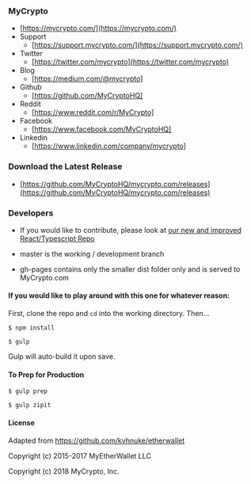 ### MyCrypto

- [https://mycrypto.com/](https://mycrypto.com/)
- Support
    - [https://support.mycrypto.com/](https://support.mycrypto.com/)
- Twitter
    - [https://twitter.com/mycrypto](https://twitter.com/mycrypto)
- Blog
    - [https://medium.com/@mycrypto]
- Github
    - [https://github.com/MyCryptoHQ]
- Reddit
    - [https://www.reddit.com/r/MyCrypto]
- Facebook
    - [https://www.facebook.com/MyCryptoHQ]
- Linkedin
    - [https://www.linkedin.com/company/mycrypto]


### Download the Latest Release

- [https://github.com/MyCryptoHQ/mycrypto.com/releases](https://github.com/MyCryptoHQ/mycrypto.com/releases)


### Developers

- If you would like to contribute, please look at [our new and improved React/Typescript Repo](https://github.com/MyCryptoHQ/MyCrypto)

- master is the working / development branch

- gh-pages contains only the smaller dist folder only and is served to MyCrypto.com


#### If you would like to play around with this one for whatever reason:

First, clone the repo and `cd` into the working directory. Then...

```
$ npm install
```

```
$ gulp
```

Gulp will auto-build it upon save.


#### To Prep for Production
```
$ gulp prep
```

```
$ gulp zipit
```



#### License

Adapted from https://github.com/kvhnuke/etherwallet

Copyright (c) 2015-2017 MyEtherWallet LLC

Copyright (c) 2018 MyCrypto, Inc.
